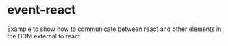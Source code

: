 # event-react

Example to show how to communicate between react and other elements in the DOM external to react.